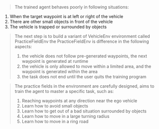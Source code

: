 > The trained agent behaves poorly in following situations:
1. When the target waypoint is at left or right of the vehicle
2. There are other small objects in front of the vehicle
3. The vehicle is trapped or surrounded by objects

> The next step is to build a variant of VehicleEnv environment called PracticeFieldEnv
> the PracticeFieldEnv is difference in the following aspects:
> 1. the vehicle does not follow pre-generated waypoints, the next waypoint is generated at runtime
> 2. the vehicle is only allowed to move within a limited area, and the waypoint is generated within the area
> 3. the task does not end until the user quits the training program

> The practice fields in the environment are carefully designed, aims to train the agent to master a specific task, 
> such as:
> 1. Reaching waypoints at any direction near the ego vehicle
> 2. Learn how to avoid small objects
> 3. Learn how to get out of a bad situation surrounded by objects
> 4. Learn how to move in a large turning radius
> 5. Learn how to move in a ring road
